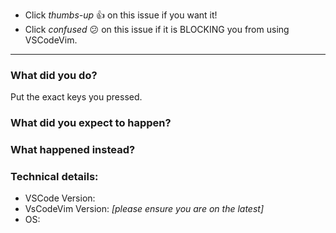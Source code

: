 <!--
For questions, ask us on [Slack](https://vscodevim-slackin.azurewebsites.net/) 👫. 

DONT CHANGE ANYTHING UNTIL THE -----. Thanks!
-->

* Click *thumbs-up* 👍 on this issue if you want it!
* Click *confused* 😕 on this issue if it is BLOCKING you from using VSCodeVim. 

-----

### What did you do?

Put the exact keys you pressed.

### What did you expect to happen?

### What happened instead?

### Technical details:

* VSCode Version:
* VsCodeVim Version: *[please ensure you are on the latest]*
* OS: 
